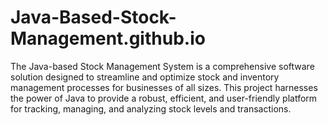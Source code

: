 # Java-Based-Stock-Management.github.io
The Java-based Stock Management System is a comprehensive software solution designed to streamline and optimize stock and inventory management processes for businesses of all sizes. This project harnesses the power of Java to provide a robust, efficient, and user-friendly platform for tracking, managing, and analyzing stock levels and transactions.
